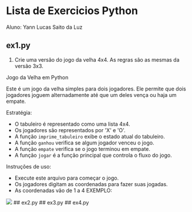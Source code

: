 # Lista de Exercicios Python
Aluno: Yann Lucas Saito da Luz

## ex1.py
1. Crie uma versão do jogo da velha 4x4. As regras são as mesmas da versão 3x3.
<p>Jogo da Velha em Python

Este é um jogo da velha simples para dois jogadores. Ele permite que dois jogadores joguem alternadamente até que um deles vença ou haja um empate.

Estratégia:
- O tabuleiro é representado como uma lista 4x4.
- Os jogadores são representados por 'X' e 'O'.
- A função `imprime_tabuleiro` exibe o estado atual do tabuleiro.
- A função `ganhou` verifica se algum jogador venceu o jogo.
- A função `empate` verifica se o jogo terminou em empate.
- A função `jogar` é a função principal que controla o fluxo do jogo.

Instruções de uso:
- Execute este arquivo para começar o jogo.
- Os jogadores digitam as coordenadas para fazer suas jogadas.
- As coordenadas vão de 1 a 4
EXEMPLO:
<img src="Imagens/Animação">
## ex2.py
## ex3.py
## ex4.py
